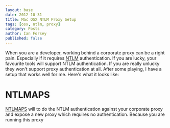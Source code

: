 ```yaml
---
layout: base
date: 2012-10-31
title: Mac OSX NTLM Proxy Setup
tags: [osx, ntlm, proxy]
category: Posts
author: Ian Forsey
published: false
---
```


When you are a developer, working behind a corporate proxy can be a right pain. Especially if it requires [NTLM](http://en.wikipedia.org/wiki/NTLM) authentication. If you are lucky, your favourite tools will support NTLM authentication. If you are really unlucky they won't support proxy authentication at all. After some playing, I have a setup that works well for me. Here's what it looks like:

# NTLMAPS

[NTLMAPS](http://ntlmaps.sourceforge.net/) will to do the NTLM authentication against your corporate proxy and expose a new proxy which requires no authentication. Because you are running this proxy 